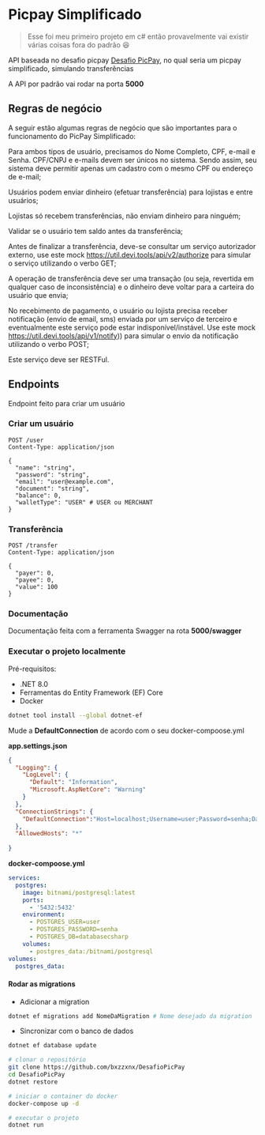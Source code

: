 # Picpay Simplificado 

>Esse foi meu primeiro projeto em c# então provavelmente vai existir várias coisas fora do padrão 😆

API baseada no desafio picpay 
[Desafio PicPay](https://github.com/PicPay/picpay-desafio-backend), no qual seria um picpay simplificado, simulando transferências

A API por padrão vai rodar na porta **5000**


## Regras de negócio
A seguir estão algumas regras de negócio que são importantes para o funcionamento do PicPay Simplificado:

Para ambos tipos de usuário, precisamos do Nome Completo, CPF, e-mail e Senha. CPF/CNPJ e e-mails devem ser únicos no sistema. Sendo assim, seu sistema deve permitir apenas um cadastro com o mesmo CPF ou endereço de e-mail;

Usuários podem enviar dinheiro (efetuar transferência) para lojistas e entre usuários;

Lojistas só recebem transferências, não enviam dinheiro para ninguém;

Validar se o usuário tem saldo antes da transferência;

Antes de finalizar a transferência, deve-se consultar um serviço autorizador externo, use este mock https://util.devi.tools/api/v2/authorize para simular o serviço utilizando o verbo GET;

A operação de transferência deve ser uma transação (ou seja, revertida em qualquer caso de inconsistência) e o dinheiro deve voltar para a carteira do usuário que envia;

No recebimento de pagamento, o usuário ou lojista precisa receber notificação (envio de email, sms) enviada por um serviço de terceiro e eventualmente este serviço pode estar indisponível/instável. Use este mock https://util.devi.tools/api/v1/notify)) para simular o envio da notificação utilizando o verbo POST;

Este serviço deve ser RESTFul.

## Endpoints
Endpoint feito para criar um usuário

### Criar um usuário
```http request
POST /user
Content-Type: application/json

{
  "name": "string",
  "password": "string",
  "email": "user@example.com",
  "document": "string",
  "balance": 0,
  "walletType": "USER" # USER ou MERCHANT
}
```

### Transferência 


```http request
POST /transfer
Content-Type: application/json

{
  "payer": 0,
  "payee": 0,
  "value": 100
}
```




### Documentação

Documentação feita com a ferramenta Swagger na rota **5000/swagger**


### Executar o projeto localmente

Pré-requisitos: 
- .NET 8.0
- Ferramentas do Entity Framework (EF) Core
- Docker

```bash
dotnet tool install --global dotnet-ef
```

Mude a **DefaultConnection** de acordo com o seu docker-compoose.yml 

**app.settings.json**
```json
{
  "Logging": {
    "LogLevel": {
      "Default": "Information",
      "Microsoft.AspNetCore": "Warning"
    }
  },
  "ConnectionStrings": {
    "DefaultConnection":"Host=localhost;Username=user;Password=senha;Database=databasecsharp"
  },
  "AllowedHosts": "*"    
  
}
```

**docker-compoose.yml**
```yml
services:
  postgres:
    image: bitnami/postgresql:latest
    ports:
      - '5432:5432'
    environment:
      - POSTGRES_USER=user
      - POSTGRES_PASSWORD=senha
      - POSTGRES_DB=databasecsharp
    volumes:
      - postgres_data:/bitnami/postgresql
volumes:
  postgres_data:
```

#### Rodar as migrations

- Adicionar a migration
```bash
dotnet ef migrations add NomeDaMigration # Nome desejado da migration
```

- Sincronizar com o banco de dados

```bash
dotnet ef database update
```

```bash
# clonar o repositório
git clone https://github.com/bxzzxnx/DesafioPicPay
cd DesafioPicPay
dotnet restore

# iniciar o container do docker
docker-compose up -d

# executar o projeto
dotnet run
```
